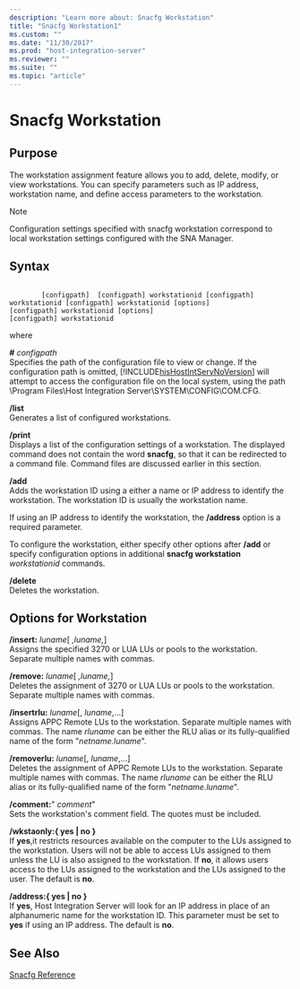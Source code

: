 ```yaml
---
description: "Learn more about: Snacfg Workstation"
title: "Snacfg Workstation1"
ms.custom: ""
ms.date: "11/30/2017"
ms.prod: "host-integration-server"
ms.reviewer: ""
ms.suite: ""
ms.topic: "article"
---
```

# Snacfg Workstation
## Purpose  
 The workstation assignment feature allows you to add, delete, modify, or view workstations. You can specify parameters such as IP address, workstation name, and define access parameters to the workstation.  
  
> [!NOTE]
>  Configuration settings specified with snacfg workstation correspond to local workstation settings configured with the SNA Manager.  
  
## Syntax  
  
```  
  
        [configpath]  [configpath] workstationid [configpath] workstationid [configpath] workstationid [options]  
[configpath] workstationid [options]  
[configpath] workstationid  
```  
  
 where  
  
 **#** *configpath*  
 Specifies the path of the configuration file to view or change. If the configuration path is omitted, [!INCLUDE[hisHostIntServNoVersion](../includes/hishostintservnoversion-md.md)] will attempt to access the configuration file on the local system, using the path \Program Files\Host Integration Server\SYSTEM\CONFIG\COM.CFG.  
  
 **/list**  
 Generates a list of configured workstations.  
  
 **/print**  
 Displays a list of the configuration settings of a workstation. The displayed command does not contain the word **snacfg**, so that it can be redirected to a command file. Command files are discussed earlier in this section.  
  
 **/add**  
 Adds the workstation ID using a either a name or IP address to identify the workstation. The workstation ID is usually the workstation name.  
  
 If using an IP address to identify the workstation, the **/address** option is a required parameter.  
  
 To configure the workstation, either specify other options after **/add** or specify configuration options in additional **snacfg workstation** *workstationid* commands.  
  
 **/delete**  
 Deletes the workstation.  
  
## Options for Workstation  
 **/insert:** *luname*[ *,luname,*]  
 Assigns the specified 3270 or LUA LUs or pools to the workstation. Separate multiple names with commas.  
  
 **/remove:** *luname*[ *,luname,*]  
 Deletes the assignment of 3270 or LUA LUs or pools to the workstation. Separate multiple names with commas.  
  
 **/insertrlu:** *luname*[, *luname*,...]  
 Assigns APPC Remote LUs to the workstation. Separate multiple names with commas. The name *rluname* can be either the RLU alias or its fully-qualified name of the form "*netname.luname*".  
  
 **/removerlu:** *luname*[, *luname*,...]  
 Deletes the assignment of APPC Remote LUs to the workstation. Separate multiple names with commas. The name *rluname* can be either the RLU alias or its fully-qualified name of the form "*netname.luname*".  
  
 **/comment:**" *comment*"  
 Sets the workstation's comment field. The quotes must be included.  
  
 **/wkstaonly:{ yes &#124; no }**  
 If **yes**,it restricts resources available on the computer to the LUs assigned to the workstation. Users will not be able to access LUs assigned to them unless the LU is also assigned to the workstation. If **no**, it allows users access to the LUs assigned to the workstation and the LUs assigned to the user. The default is **no**.  
  
 **/address:{ yes &#124; no }**  
 If **yes**, Host Integration Server will look for an IP address in place of an alphanumeric name for the workstation ID. This parameter must be set to **yes** if using an IP address. The default is **no**.  
  
## See Also  
 [Snacfg Reference](../core/snacfg-reference2.md)
